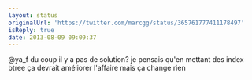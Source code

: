 ```yaml
---
layout: status
originalUrl: 'https://twitter.com/marcgg/status/365761777411178497'
isReply: true
date: 2013-08-09 09:09:37
---
```


@ya_f du coup il y a pas de solution? je pensais qu'en mettant des index btree ça devrait améliorer l'affaire mais ça change rien
